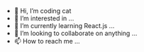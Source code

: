 - 👋 Hi, I’m coding cat
- 👀 I’m interested in ...
- 🌱 I’m currently learning React.js ...
- 💞️ I’m looking to collaborate on anything ...
- 📫 How to reach me ...

<!---
codingCat-dev/codingCat-dev is a ✨ special ✨ repository because its `README.md` (this file) appears on your GitHub profile.
You can click the Preview link to take a look at your changes.
--->
